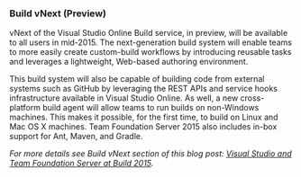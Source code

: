 ### Build vNext (Preview)

vNext of the Visual Studio Online Build service, in preview, will be available to all users in mid-2015. The next-generation build system will enable teams to more easily create custom-build workflows by introducing reusable tasks and leverages a lightweight, Web-based authoring environment.

This build system will also be capable of building code from external systems such as GitHub by leveraging the REST APIs and service hooks infrastructure available in Visual Studio Online. As well, a new cross-platform build agent will allow teams to run builds on non-Windows machines. This makes it possible, for the first time, to build on Linux and Mac OS X machines. Team Foundation Server 2015 also includes in-box support for Ant, Maven, and Gradle.

_For more details see Build vNext section of this blog post: [Visual Studio and Team Foundation Server at Build 2015](http://blogs.msdn.com/b/bharry/archive/2015/04/29/visual-studio-and-team-foundation-server-at-build-2015.aspx)._
